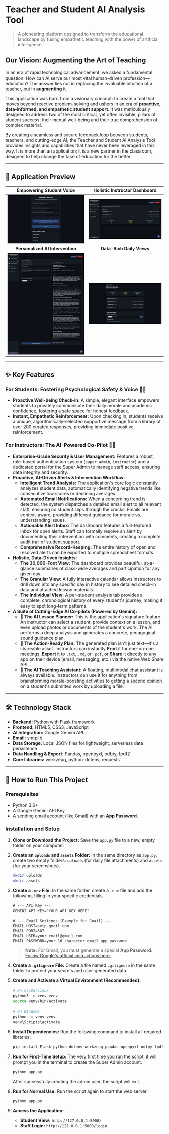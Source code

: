 # Teacher and Student AI Analysis Tool

> A pioneering platform designed to transform the educational landscape by fusing empathetic teaching with the power of artificial intelligence.

## Our Vision: Augmenting the Art of Teaching

In an era of rapid technological advancement, we asked a fundamental question: How can AI serve our most vital human-driven profession—education? The answer lies not in replacing the invaluable intuition of a teacher, but in **augmenting** it.

This application was born from a visionary concept: to create a tool that moves beyond reactive problem-solving and ushers in an era of **proactive, data-informed, and empathetic student support**. It was meticulously designed to address two of the most critical, yet often invisible, pillars of student success: their mental well-being and their true comprehension of complex material.

By creating a seamless and secure feedback loop between students, teachers, and cutting-edge AI, the Teacher and Student AI Analysis Tool provides insights and capabilities that have never been leveraged in this way. It is more than an application; it is a new partner in the classroom, designed to help change the face of education for the better.

---

## 📸 Application Preview

| Empowering Student Voice | Holistic Instructor Dashboard |
| :---: | :---: |
| ![Student Check-in](assets/1-Student%20Check-in.png) | ![Main Dashboard](assets/2-Main%20Dashboard%20View.png) |
| **Personalized AI Intervention** | **Data-Rich Daily Views** |
| ![AI Lesson Planner](assets/3-AI%20Lesson%20Planner.png) | ![Day Detail View](assets/4-Daily%20File%20Attachments.png) |


---

## ✨ Key Features

### For Students: Fostering Psychological Safety & Voice 👨‍🎓

* **Proactive Well-being Check-in:** A simple, elegant interface empowers students to privately communicate their daily morale and academic confidence, fostering a safe space for honest feedback.
* **Instant, Empathetic Reinforcement:** Upon checking in, students receive a unique, algorithmically-selected supportive message from a library of over 200 curated responses, providing immediate positive reinforcement.

### For Instructors: The AI-Powered Co-Pilot 👩‍🏫

* **Enterprise-Grade Security & User Management:** Features a robust, role-based authentication system (`super_admin`, `instructor`) and a dedicated portal for the Super Admin to manage staff access, ensuring data integrity and security.
* **Proactive, AI-Driven Alerts & Intervention Workflow:**
    * **Intelligent Trend Analysis:** The application's core logic constantly analyzes student data, automatically identifying negative trends like consecutive low scores or declining averages.
    * **Automated Email Notifications:** When a concerning trend is detected, the system dispatches a detailed email alert to all relevant staff, ensuring no student slips through the cracks. Emails are context-aware, providing different guidance for morale vs. understanding issues.
    * **Actionable Alert Inbox:** The dashboard features a full-featured inbox for open alerts. Staff can formally resolve an alert by documenting their intervention with comments, creating a complete audit trail of student support.
    * **Comprehensive Record-Keeping:** The entire history of open and resolved alerts can be exported to multiple spreadsheet formats.
* **Holistic, Data-Driven Insights:**
    * **The 30,000-Foot View:** The dashboard provides beautiful, at-a-glance summaries of class-wide averages and participation for any given day.
    * **The Granular View:** A fully interactive calendar allows instructors to drill down into any specific day in history to see detailed check-in data and attached lesson materials.
    * **The Individual View:** A per-student analysis tab provides a complete, chronological history of every student's journey, making it easy to spot long-term patterns.
* **A Suite of Cutting-Edge AI Co-pilots (Powered by Gemini):**
    * **🧠 The AI Lesson Planner:** This is the application's signature feature. An instructor can select a student, provide context on a lesson, and even upload photos or documents of the student's work. The AI performs a deep analysis and generates a concrete, pedagogical-sound guidance plan.
    * **🚀 The Action-Ready Plan:** The generated plan isn't just text—it's a shareable asset. Instructors can instantly **Print** it for one-on-one meetings, **Export** it to `.txt`, `.md`, or `.pdf`, or **Share** it directly to any app on their device (email, messaging, etc.) via the native Web Share API.
    * **💬 The AI Teaching Assistant:** A floating, multimodal chat assistant is always available. Instructors can use it for anything from brainstorming morale-boosting activities to getting a second opinion on a student's submitted work by uploading a file.

---

## 🛠️ Technology Stack

* **Backend:** Python with Flask framework
* **Frontend:** HTML5, CSS3, JavaScript
* **AI Integration:** Google Gemini API
* **Email:** smtplib
* **Data Storage:** Local JSON files for lightweight, serverless data persistence
* **Data Handling & Export:** Pandas, openpyxl, odfpy, fpdf2
* **Core Libraries:** werkzeug, python-dotenv, requests

---

## 🚀 How to Run This Project

### Prerequisites

* Python 3.6+
* A Google Gemini API Key
* A sending email account (like Gmail) with an **App Password**.

### Installation and Setup

1.  **Clone or Download the Project:**
    Save the `app.py` file to a new, empty folder on your computer.

2.  **Create an `uploads` and `assets` Folder:**
    In the same directory as `app.py`, create two empty folders: `uploads` (for daily file attachments) and `assets` (for your screenshots).
    ```bash
    mkdir uploads
    mkdir assets
    ```

3.  **Create a `.env` File:**
    In the same folder, create a `.env` file and add the following, filling in your specific credentials.
    ```
    # --- API Key ---
    GEMINI_API_KEY="YOUR_API_KEY_HERE"

    # --- Email Settings (Example for Gmail) ---
    EMAIL_HOST=smtp.gmail.com
    EMAIL_PORT=587
    EMAIL_USER=your_email@gmail.com
    EMAIL_PASSWORD=your_16_character_gmail_app_password
    ```
    > **Note:** For Gmail, you must generate a special **App Password**. [Follow Google's official instructions here.](https://support.google.com/accounts/answer/185833)

4.  **Create a `.gitignore` File:**
    Create a file named `.gitignore` in the same folder to protect your secrets and user-generated data.

5.  **Create and Activate a Virtual Environment (Recommended):**
    ```bash
    # On macOS/Linux
    python3 -m venv venv
    source venv/bin/activate

    # On Windows
    python -m venv venv
    venv\Scripts\activate
    ```

6.  **Install Dependencies:**
    Run the following command to install all required libraries:
    ```bash
    pip install Flask python-dotenv werkzeug pandas openpyxl odfpy fpdf2 requests
    ```

7.  **Run for First-Time Setup:**
    The very first time you run the script, it will prompt you in the terminal to create the Super Admin account.
    ```bash
    python app.py
    ```
    After successfully creating the admin user, the script will exit.

8.  **Run for Normal Use:**
    Run the script again to start the web server.
    ```bash
    python app.py
    ```

9.  **Access the Application:**
    * **Student View:** `http://127.0.0.1:5000/`
    * **Staff Login:** `http://127.0.0.1:5000/login`
